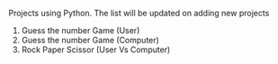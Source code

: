 Projects using Python. The list will be updated on adding new projects


1. Guess the number Game (User)
2. Guess the number Game (Computer)
3. Rock Paper Scissor (User Vs Computer)

